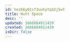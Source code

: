 ```yaml
---
id: hez66y01sf3uuhytq32j5wf
title: Hutt Space
desc: ''
updated: 1666884911429
created: 1666884911429
isDir: false
---
```

